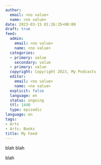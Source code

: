 ```yaml
---
author:
  email: <no value>
  name: <no value>
date: 2023-03-15 01:26:35+00:00
draft: true
feed:
  admin:
    email: <no value>
    name: <no value>
  categories:
  - primary: value
    secondary: value
  - primary: value
  copyright: Copyright 2023, My Podcasts
  editor:
    email: <no value>
    name: <no value>
  explicit: false
  language: en
  status: ongoing
  ttl: 1440
  type: episodic
language: en
tags:
- Arts
- Arts; Books
title: My Feed
---
```


blah blah

blah